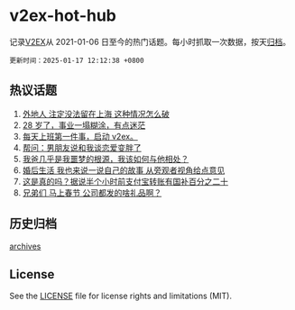 # v2ex-hot-hub

 记录[V2EX](https://www.v2ex.com/)从 2021-01-06 日至今的热门话题。每小时抓取一次数据，按天[归档](archives)。

`更新时间：2025-01-17 12:12:38 +0800`

## 热议话题

1. [外地人 注定没法留在上海 这种情况怎么破](https://www.v2ex.com/t/1105580)
1. [28 岁了，事业一塌糊涂，有点迷茫](https://www.v2ex.com/t/1105724)
1. [每天上班第一件事，启动 v2ex。](https://www.v2ex.com/t/1105715)
1. [帮问：男朋友说和我谈恋爱变胖了](https://www.v2ex.com/t/1105516)
1. [我爸几乎是我噩梦的根源，我该如何与他相处？](https://www.v2ex.com/t/1105718)
1. [婚后生活 我也来说一说自己的故事 从旁观者视角给点意见](https://www.v2ex.com/t/1105777)
1. [这是真的吗？据说半个小时前支付宝转账有国补百分之二十](https://www.v2ex.com/t/1105570)
1. [兄弟们 马上春节 公司都发的啥礼品啊？](https://www.v2ex.com/t/1105558)

## 历史归档

[archives](archives)

## License

See the [LICENSE](LICENSE) file for license rights and limitations (MIT).
